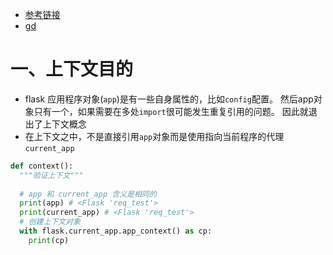 - [参考链接](https://www.cnblogs.com/lili37/p/16044842.html)
- [gd](https://flask.palletsprojects.com/en/2.2.x/appcontext/#purpose-of-the-context)

# 一、上下文目的

- flask 应用程序对象(`app`)是有一些自身属性的，比如`config`配置。 然后app对象只有一个，如果需要在多处`import`很可能发生重复引用的问题。 因此就退出了上下文概念
- 在上下文之中，不是直接引用`app`对象而是使用指向当前程序的代理`current_app`

```python
def context():
  """验证上下文"""
  
  # app 和 current_app 含义是相同的
  print(app) # <Flask 'req_test'>
  print(current_app) # <Flask 'req_test'>
  # 创建上下文对象
  with flask.current_app.app_context() as cp:
    print(cp)
```

